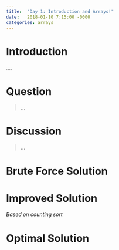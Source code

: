 ```yaml
---
title:  "Day 1: Introduction and Arrays!"
date:   2018-01-10 7:15:00 -0000
categories: arrays 
---
```

# Introduction
....

# Question
> ...

# Discussion
> ...

# Brute Force Solution

# Improved Solution 
*Based on counting sort*

# Optimal Solution



